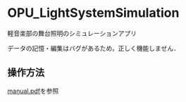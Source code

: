 # OPU_LightSystemSimulation
軽音楽部の舞台照明のシミュレーションアプリ

データの記憶・編集はバグがあるため，正しく機能しません．

## 操作方法
<a href="manual.pdf">manual.pdf</a>を参照
